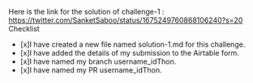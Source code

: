 Here is the link for the solution of challenge-1 :
https://twitter.com/SanketSaboo/status/1675249760868106240?s=20
Checklist
 - [x]I have created a new file named solution-1.md for this challenge.
 - [x]I have added the details of my submission to the Airtable form.
 - [x]I have named my branch username_idThon.
 - [x]I have named my PR username_idThon.

